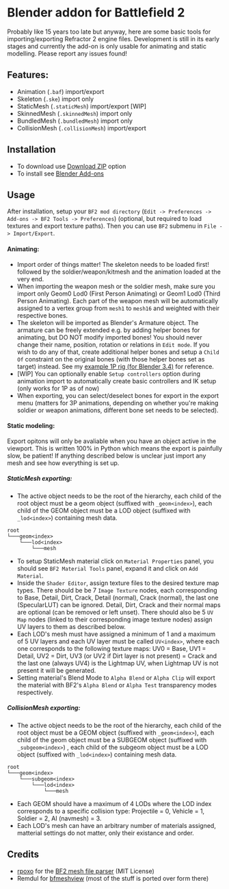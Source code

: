 # Blender addon for Battlefield 2

Probably like 15 years too late but anyway, here are some basic tools for importing/exporting Refractor 2 engine files. Development is still in its early stages and currently the add-on is only usable for animating and static modelling. Please report any issues found!

## Features:

- Animation (`.baf`) import/export
- Skeleton (`.ske`) import only
- StaticMesh (`.staticMesh`) import/export [WIP]
- SkinnedMesh (`.skinnedMesh`) import only
- BundledMesh (`.bundledMesh`) import only
- CollisionMesh (`.collisionMesh`) import/export

## Installation
- To download use [Download ZIP](https://github.com/marekzajac97/bf2-blender/archive/refs/heads/main.zip) option
- To install see [Blender Add-ons](https://docs.blender.org/manual/en/latest/editors/preferences/addons.html)

## Usage

After installation, setup your `BF2 mod directory` (`Edit -> Preferences -> Add-ons -> BF2 Tools -> Preferences`) (optional, but required to load textures and export texture paths). Then you can use `BF2` submenu in `File -> Import/Export`.

#### Animating:

- Import order of things matter! The skeleton needs to be loaded first! followed by the soldier/weapon/kitmesh and the animation loaded at the very end.
- When importing the weapon mesh or the soldier mesh, make sure you import only Geom0 Lod0 (First Person Animating) or Geom1 Lod0 (Third Person Animating). Each part of the weapon mesh will be automatically assigned to a vertex group from `mesh1` to `mesh16` and weighted with their respective bones.
- The skeleton will be imported as Blender's Armature object. The armature can be freely extended e.g. by adding helper bones for animating, but DO NOT modify imported bones! You should never change their name, position, rotation or relations in `Edit mode`. If you wish to do any of that, create additional helper bones and setup a `Child Of` constraint on the original bones (with those helper bones set as target) instead. See my [example 1P rig (for Blender 3.4)](https://www.mediafire.com/file/qh2km0hsfy2q7s0/bf2_blender_1p_rig.zip/file) for reference.
- [WIP] You can optionally enable `Setup controllers` option during animation import to automatically create basic controllers and IK setup (only works for 1P as of now)
- When exporting, you can select/deselect bones for export in the export menu (matters for 3P animations, depending on whether you're making soldier or weapon animations, different bone set needs to be selected).

#### Static modeling:
Export opitons will only be avaliable when you have an object active in the viewport. This is written 100% in Python which means the export is painfully slow, be patient! If anything described below is unclear just import any mesh and see how everything is set up.

##### StaticMesh exporting:
  - The active object needs to be the root of the hierarchy, each child of the root object must be a geom object (suffixed with `_geom<index>`), each child of the GEOM object must be a LOD object (suffixed with `_lod<index>`) containing mesh data.
```
root
└───geom<index>
	└───lod<index>
		└───mesh
```
- To setup StaticMesh material click on `Material Properties` panel, you should see `BF2 Material Tools` panel, expand it and click on `Add Material`.
- Inside the `Shader Editor`, assign texture files to the desired texture map types. There should be be 7 `Image Texture` nodes, each corresponding to Base, Detail, Dirt, Crack, Detail (normal), Crack (normal), the last one (SpecularLUT) can be ignored. Detail, Dirt, Crack and their normal maps are optional (can be removed or left unset). There should also be 5 `UV Map` nodes (linked to their corresponding image texture nodes) assign UV layers to them as described below.
- Each LOD's mesh must have assigned a minimum of 1 and a maximum of 5 UV layers and each UV layer must be called `UV<index>`, where each one corresponds to the following texture maps: UV0 = Base, UV1 = Detail, UV2 = Dirt, UV3 (or UV2 if Dirt layer is not present) = Crack and the last one (always UV4) is the Lightmap UV, when Lightmap UV is not present it will be generated.
- Setting material's Blend Mode to `Alpha Blend` or `Alpha Clip` will export the material with BF2's `Alpha Blend` or `Alpha Test` transparency modes respectively.

##### CollisionMesh exporting:
  - The active object needs to be the root of the hierarchy, each child of the root object must be a GEOM object (suffixed with `_geom<index>`), each child of the geom object must be a SUBGEOM object (suffixed with `_subgeom<index>`) , each child of the subgeom object must be a LOD object (suffixed with `_lod<index>`) containing mesh data.
```
root
└───geom<index>
	└───subgeom<index>
		└───lod<index>
			└───mesh
```
- Each GEOM should have a maximum of 4 LODs where the LOD index corresponds to a specific collision type: Projectile = 0, Vehicle = 1, Soldier = 2, AI (navmesh) = 3.
- Each LOD's mesh can have an arbitrary number of materials assigned, matterial settings do not matter, only their existance and order.

## Credits

- [rpoxo](https://github.com/rpoxo) for the [BF2 mesh file parser](https://github.com/rpoxo/bf2mesh) (MIT License)
- Remdul for [bfmeshview](http://www.bytehazard.com/bfstuff/bfmeshview/) (most of the stuff is ported over form there)